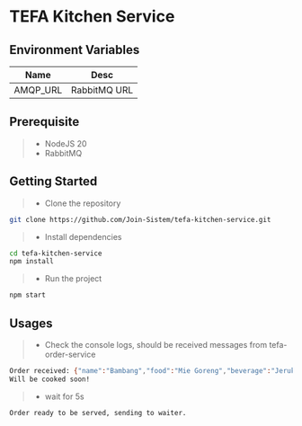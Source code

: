 # TEFA Kitchen Service

## Environment Variables
Name     | Desc
---------|-------------
AMQP_URL | RabbitMQ URL

## Prerequisite
> * NodeJS 20
> * RabbitMQ

## Getting Started
> * Clone the repository
```bash
git clone https://github.com/Join-Sistem/tefa-kitchen-service.git
```
> * Install dependencies
```bash
cd tefa-kitchen-service
npm install
```
> * Run the project
```bash
npm start
```

## Usages

> * Check the console logs, should be received messages from tefa-order-service

```bash
Order received: {"name":"Bambang","food":"Mie Goreng","beverage":"Jeruk Es","table_number":"01"}
Will be cooked soon!
```
> * wait for 5s
```bash
Order ready to be served, sending to waiter.
```